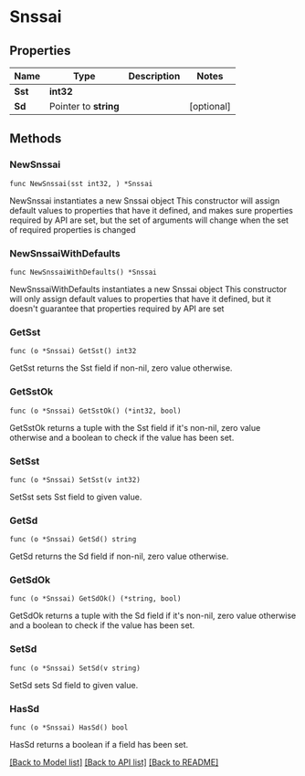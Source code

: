 # Snssai

## Properties

Name | Type | Description | Notes
------------ | ------------- | ------------- | -------------
**Sst** | **int32** |  | 
**Sd** | Pointer to **string** |  | [optional] 

## Methods

### NewSnssai

`func NewSnssai(sst int32, ) *Snssai`

NewSnssai instantiates a new Snssai object
This constructor will assign default values to properties that have it defined,
and makes sure properties required by API are set, but the set of arguments
will change when the set of required properties is changed

### NewSnssaiWithDefaults

`func NewSnssaiWithDefaults() *Snssai`

NewSnssaiWithDefaults instantiates a new Snssai object
This constructor will only assign default values to properties that have it defined,
but it doesn't guarantee that properties required by API are set

### GetSst

`func (o *Snssai) GetSst() int32`

GetSst returns the Sst field if non-nil, zero value otherwise.

### GetSstOk

`func (o *Snssai) GetSstOk() (*int32, bool)`

GetSstOk returns a tuple with the Sst field if it's non-nil, zero value otherwise
and a boolean to check if the value has been set.

### SetSst

`func (o *Snssai) SetSst(v int32)`

SetSst sets Sst field to given value.


### GetSd

`func (o *Snssai) GetSd() string`

GetSd returns the Sd field if non-nil, zero value otherwise.

### GetSdOk

`func (o *Snssai) GetSdOk() (*string, bool)`

GetSdOk returns a tuple with the Sd field if it's non-nil, zero value otherwise
and a boolean to check if the value has been set.

### SetSd

`func (o *Snssai) SetSd(v string)`

SetSd sets Sd field to given value.

### HasSd

`func (o *Snssai) HasSd() bool`

HasSd returns a boolean if a field has been set.


[[Back to Model list]](../README.md#documentation-for-models) [[Back to API list]](../README.md#documentation-for-api-endpoints) [[Back to README]](../README.md)


